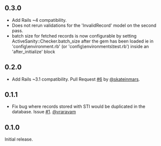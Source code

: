 ## 0.3.0

* Add Rails ~4 compatibility.
* Does not rerun validations for the 'InvalidRecord' model on the second pass.
* batch size for fetched records is now configurable by setting ActiveSanity::Checker.batch_size after the gem has been loaded ie in 'config\environment.rb' (or 'config\environments\test.rb') inside an 'after_initialize' block

## 0.2.0

* Add Rails ~3.1 compatibility. Pull Request [#6][] by [@skateinmars][].

## 0.1.1

* Fix bug where records stored with STI would be duplicated in the
  database. Issue [#1][]. [@vraravam][]

## 0.1.0

Initial release.

<!--- The following link definition list is generated by PimpMyChangelog --->
[#1]: https://github.com/versapay/active_sanity/issues/1
[#6]: https://github.com/versapay/active_sanity/issues/6
[@skateinmars]: https://github.com/skateinmars
[@vraravam]: https://github.com/vraravam
